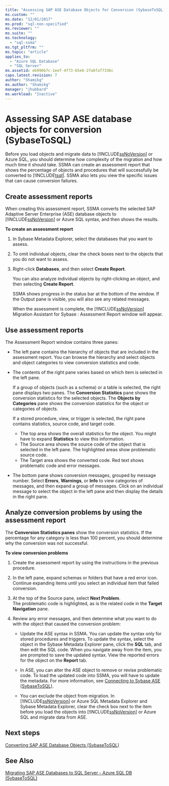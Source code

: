 ```yaml
---
title: "Assessing SAP ASE Database Objects for Conversion (SybaseToSQL) | Microsoft Docs"
ms.custom: ""
ms.date: "12/01/2017"
ms.prod: "sql-non-specified"
ms.reviewer: ""
ms.suite: ""
ms.technology: 
  - "sql-ssma"
ms.tgt_pltfrm: ""
ms.topic: "article"
applies_to: 
  - "Azure SQL Database"
  - "SQL Server"
ms.assetid: eb996b7c-1eef-4f73-b5e6-2fa6faf7336c
caps.latest.revision: 7
author: "Shamikg"
ms.author: "Shamikg"
manager: "jhubbard"
ms.workload: "Inactive"
---
```

# Assessing SAP ASE database objects for conversion (SybaseToSQL)
Before you load objects and migrate data to [!INCLUDE[ssNoVersion](../../includes/ssnoversion_md.md)] or Azure SQL, you should determine how complexity of the migration and how much time it should take. SSMA can create an assessment report that shows the percentage of objects and procedures that will successfully be converted to [!INCLUDE[tsql](../../includes/tsql_md.md)]. SSMA also lets you view the specific issues that can cause conversion failures.  
  
## Create assessment reports  
When creating this assessment report, SSMA converts the selected SAP Adaptive Server Enterprise (ASE) database objects to [!INCLUDE[ssNoVersion](../../includes/ssnoversion_md.md)] or Azure SQL syntax, and then shows the results.  
  
**To create an assessment report**  
  
1.  In Sybase Metadata Explorer, select the databases that you want to assess.  
  
2.  To omit individual objects, clear the check boxes next to the objects that you do not want to assess.  
  
3.  Right-click **Databases**, and then select **Create Report**.  
  
    You can also analyze individual objects by right-clicking an object, and then selecting **Create Report**.  
  
    SSMA shows progress in the status bar at the bottom of the window. If the Output pane is visible, you will also see any related messages.  
  
    When the assessment is complete, the [!INCLUDE[ssNoVersion](../../includes/ssnoversion_md.md)] Migration Assistant for Sybase : Assessment Report window will appear.  
  
## Use assessment reports  
The Assessment Report window contains three panes:  
  
-   The left pane contains the hierarchy of objects that are included in the assessment report. You can browse the hierarchy and select objects and object categories to view conversion statistics and code.  
  
-   The contents of the right pane varies based on which  item is selected in the left pane.  
  
    If a group of objects (such as a schema) or a table is selected, the right pane displays two panes. The **Conversion Statistics** pane shows the conversion statistics for the selected objects. The **Objects by Categories** pane shows the conversion statistics for the object or categories of objects.  
  
    If a stored procedure, view, or trigger is selected, the right pane contains statistics, source code, and target code.  
  
    -   The top area shows the overall statistics for the object. You might have to expand **Statistics** to view this information. 
    -   The Source area shows the source code of the object that is selected in the left pane. The highlighted areas show problematic source code.  
    -   The Target area shows the converted code. Red text shows problematic code and error messages.  
  
-   The bottom pane shows conversion messages, grouped by message number. Select **Errors**, **Warnings**, or **Info** to view categories of messages, and then expand a group of messages. Click on an individual message to select the object in the left pane and then display the details in the right pane.  
  
## Analyze conversion problems by using the assessment report  
The **Conversion Statistics panes** show the conversion statistics. If the percentage for any category is less than 100 percent, you should determine why the conversion was not successful.  
  
**To view conversion problems**  
  
1.  Create the assessment report by using the instructions in the previous procedure.  
  
2.  In the left pane, expand schemas or folders that have a red error icon. Continue expanding items until you select an individual item that failed conversion.  
  
3.  At the top of the Source pane, select **Next Problem**.  
    The problematic code is highlighted, as is the related code in the **Target Navigation** pane.  
  
4.  Review any error messages, and then determine what you want to do with the object that caused the conversion problem:  
  
    -   Update the ASE syntax in SSMA. You can update the syntax only for stored procedures and triggers. To update the syntax, select the object in the Sybase Metadata Explorer pane, click the **SQL** tab, and then edit the SQL code. When you navigate away from the item, you are prompted to save the updated syntax. View the reported errors for the object on the **Report** tab.  
  
    -   In ASE, you can alter the ASE object to remove or revise problematic code. To load the updated code into SSMA, you will have to update the metadata. For more information, see [Connecting to Sybase ASE &#40;SybaseToSQL&#41;](../../ssma/sybase/connecting-to-sybase-ase-sybasetosql.md).  
  
    -   You can exclude the object from migration. In [!INCLUDE[ssNoVersion](../../includes/ssnoversion_md.md)] or Azure SQL Metadata Explorer and Sybase Metadata Explorer, clear the check box next to the item before you load the objects into [!INCLUDE[ssNoVersion](../../includes/ssnoversion_md.md)] or Azure SQL and migrate data from ASE.
  
## Next steps  
[Converting SAP ASE Database Objects &#40;SybaseToSQL&#41;](../../ssma/sybase/converting-sybase-ase-database-objects-sybasetosql.md)  
  
## See Also  
[Migrating SAP ASE Databases to SQL Server - Azure SQL DB &#40;SybaseToSQL&#41;](../../ssma/sybase/migrating-sybase-ase-databases-to-sql-server-azure-sql-db-sybasetosql.md)  
  
